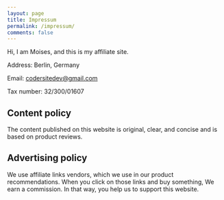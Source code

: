 ```yaml
---
layout: page
title: Impressum
permalink: /impressum/
comments: false
---
```


Hi, I am Moises, and this is my affiliate site.

Address: Berlin, Germany

Email: codersitedev@gmail.com

Tax number: 32/300/01607

## Content policy

The content published on this website is original, clear, and concise and is based on product reviews.

## Advertising policy

We use affiliate links vendors, which we use in our product recommendations. When you click on those links and buy something, We earn a commission. In that way, you help us to support this website.